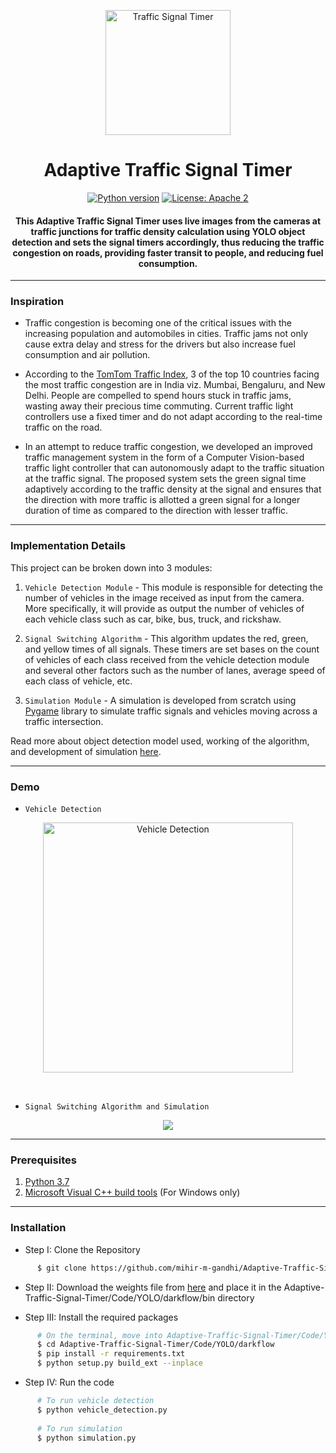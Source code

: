 <p align="center">
 <img height=200px src="./traffic-signal.jpg" alt="Traffic Signal Timer">
</p>

<h1 align="center">Adaptive Traffic Signal Timer</h1>

<div align="center">

[![Python version](https://img.shields.io/badge/python-3.7-blue.svg)](https://www.python.org/downloads/release/python-370/)
[![License: Apache 2](https://img.shields.io/badge/License-Apache-yellow.svg)](https://www.apache.org/licenses/LICENSE-2.0)

<h4>This Adaptive Traffic Signal Timer uses live images from the cameras at traffic junctions for traffic density calculation using YOLO object detection and sets the signal timers accordingly, thus reducing the traffic congestion on roads, providing faster transit to people, and reducing fuel consumption.</h4>

</div>

-----------------------------------------
### Inspiration

* Traffic congestion is becoming one of the critical issues with the increasing population and automobiles in cities. Traffic jams not only cause extra delay and stress for the drivers but also increase fuel consumption and air pollution. 

* According to the [TomTom Traffic Index](https://www.tomtom.com/en_gb/traffic-index/ranking/), 3 of the top 10 countries facing the most traffic congestion are in India viz. Mumbai, Bengaluru, and New Delhi.  People are compelled to spend hours stuck in traffic jams, wasting away their precious time commuting. Current traffic light controllers use a fixed timer and do not adapt according to the real-time traffic on the road.

* In an attempt to reduce traffic congestion, we developed an improved traffic management system in the form of a Computer Vision-based traffic light controller that can autonomously adapt to the traffic situation at the traffic signal. The proposed system sets the green signal time adaptively according to the traffic density at the signal and ensures that the direction with more traffic is allotted a green signal for a longer duration of time as compared to the direction with lesser traffic. 

------------------------------------------
### Implementation Details

This project can be broken down into 3 modules:

1. `Vehicle Detection Module` - This module is responsible for detecting the number of vehicles in the image received as input from the camera. More specifically, it will provide as output the number of vehicles of each vehicle class such as car, bike, bus, truck, and rickshaw.

2. `Signal Switching Algorithm` - This algorithm updates the red, green, and yellow times of all signals. These timers are set bases on the count of vehicles of each class received from the vehicle detection module and several other factors such as the number of lanes, average speed of each class of vehicle, etc. 

3. `Simulation Module` - A simulation is developed from scratch using [Pygame](https://www.pygame.org/news) library to simulate traffic signals and vehicles moving across a traffic intersection.

Read more about object detection model used, working of the algorithm, and development of simulation [here](./Adaptive_Traffic_Signal_Timer_Implementation_Details.pdf).

------------------------------------------
### Demo

* `Vehicle Detection`

<p align="center">
 <img height=400px src="./vehicle-detection.png" alt="Vehicle Detection">
</p>

<br> 

* `Signal Switching Algorithm and Simulation`

<p align="center">
    <img src="./Demo.gif">
</p>

------------------------------------------
### Prerequisites

1. [Python 3.7](https://www.python.org/downloads/release/python-370/)
2. [Microsoft Visual C++ build tools](http://go.microsoft.com/fwlink/?LinkId=691126&fixForIE=.exe.) (For Windows only)

------------------------------------------
### Installation

* Step I: Clone the Repository
```sh
      $ git clone https://github.com/mihir-m-gandhi/Adaptive-Traffic-Signal-Timer
```

* Step II: Download the weights file from [here](https://drive.google.com/file/d/1flTehMwmGg-PMEeQCsDS2VWRLGzV6Wdo/view?usp=sharing) and place it in the Adaptive-Traffic-Signal-Timer/Code/YOLO/darkflow/bin directory

* Step III: Install the required packages
```sh
      # On the terminal, move into Adaptive-Traffic-Signal-Timer/Code/YOLO/darkflow directory
      $ cd Adaptive-Traffic-Signal-Timer/Code/YOLO/darkflow
      $ pip install -r requirements.txt
      $ python setup.py build_ext --inplace
```

* Step IV: Run the code
```sh
      # To run vehicle detection
      $ python vehicle_detection.py
      
      # To run simulation
      $ python simulation.py


